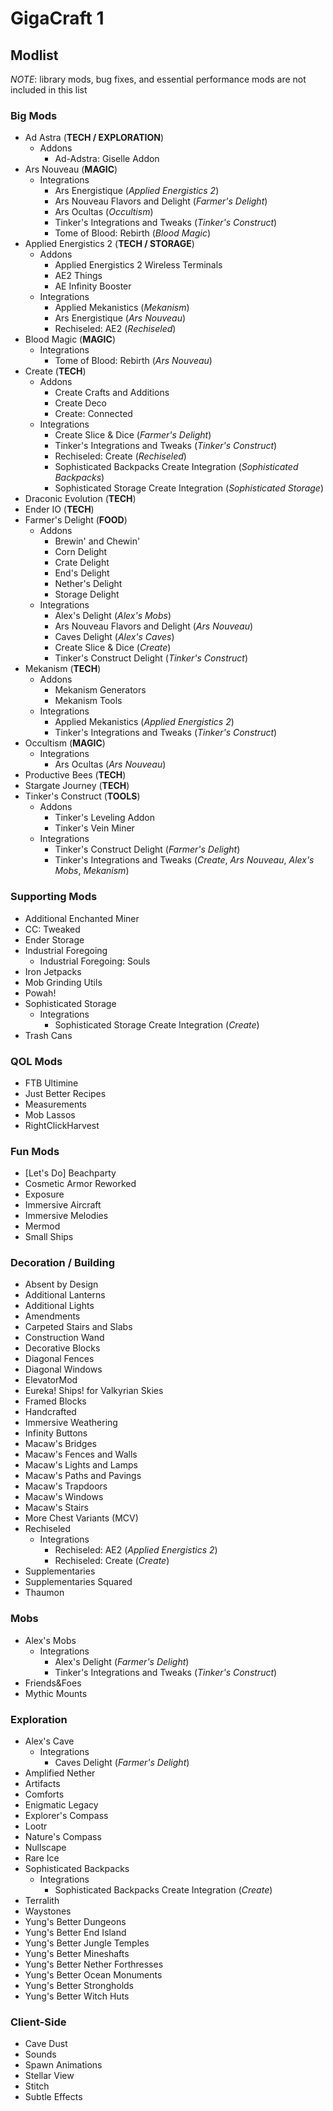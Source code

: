 # GigaCraft 1

## Modlist

*NOTE*: library mods, bug fixes, and essential performance mods are not included in this list

### Big Mods

* Ad Astra (**TECH / EXPLORATION**)
  * Addons
    * Ad-Adstra: Giselle Addon
* Ars Nouveau  (**MAGIC**)
  * Integrations
    * Ars Energistique (*Applied Energistics 2*)
    * Ars Nouveau Flavors and Delight (*Farmer's Delight*)
    * Ars Ocultas (*Occultism*)
    * Tinker's Integrations and Tweaks (*Tinker's Construct*)
    * Tome of Blood: Rebirth (*Blood Magic*)
* Applied Energistics 2 (**TECH / STORAGE**)
  * Addons
    * Applied Energistics 2 Wireless Terminals
    * AE2 Things
    * AE Infinity Booster
  * Integrations
    * Applied Mekanistics (*Mekanism*)
    * Ars Energistique (*Ars Nouveau*)
    * Rechiseled: AE2 (*Rechiseled*)
* Blood Magic (**MAGIC**)
  * Integrations
    * Tome of Blood: Rebirth (*Ars Nouveau*)
* Create (**TECH**)
  * Addons
    * Create Crafts and Additions
    * Create Deco
    * Create: Connected
  * Integrations
    * Create Slice & Dice (*Farmer's Delight*)
    * Tinker's Integrations and Tweaks (*Tinker's Construct*)
    * Rechiseled: Create (*Rechiseled*)
    * Sophisticated Backpacks Create Integration (*Sophisticated Backpacks*)
    * Sophisticated Storage Create Integration (*Sophisticated Storage*)
* Draconic Evolution (**TECH**)
* Ender IO (**TECH**)
* Farmer's Delight (**FOOD**)
  * Addons
    * Brewin' and Chewin'
    * Corn Delight
    * Crate Delight
    * End's Delight
    * Nether's Delight
    * Storage Delight
  * Integrations
    * Alex's Delight (*Alex's Mobs*)
    * Ars Nouveau Flavors and Delight (*Ars Nouveau*)
    * Caves Delight (*Alex's Caves*)
    * Create Slice & Dice (*Create*)
    * Tinker's Construct Delight (*Tinker's Construct*)
* Mekanism (**TECH**)
  * Addons
    * Mekanism Generators
    * Mekanism Tools
  * Integrations
    * Applied Mekanistics (*Applied Energistics 2*)
    * Tinker's Integrations and Tweaks (*Tinker's Construct*)
* Occultism (**MAGIC**)
  * Integrations
    * Ars Ocultas (*Ars Nouveau*)
* Productive Bees (**TECH**)
* Stargate Journey (**TECH**)
* Tinker's Construct (**TOOLS**)
  * Addons
    * Tinker's Leveling Addon
    * Tinker's Vein Miner
  * Integrations
    * Tinker's Construct Delight (*Farmer's Delight*)
    * Tinker's Integrations and Tweaks (*Create*, *Ars Nouveau*, *Alex's Mobs*, *Mekanism*)

### Supporting Mods

* Additional Enchanted Miner
* CC: Tweaked
* Ender Storage
* Industrial Foregoing
  * Industrial Foregoing: Souls
* Iron Jetpacks
* Mob Grinding Utils
* Powah!
* Sophisticated Storage
  * Integrations
    * Sophisticated Storage Create Integration (*Create*)
* Trash Cans

### QOL Mods

* FTB Ultimine
* Just Better Recipes
* Measurements
* Mob Lassos
* RightClickHarvest

### Fun Mods

* [Let's Do] Beachparty
* Cosmetic Armor Reworked
* Exposure
* Immersive Aircraft
* Immersive Melodies
* Mermod
* Small Ships

### Decoration / Building

* Absent by Design
* Additional Lanterns
* Additional Lights
* Amendments
* Carpeted Stairs and Slabs
* Construction Wand
* Decorative Blocks
* Diagonal Fences
* Diagonal Windows
* ElevatorMod
* Eureka! Ships! for Valkyrian Skies
* Framed Blocks
* Handcrafted
* Immersive Weathering
* Infinity Buttons
* Macaw's Bridges
* Macaw's Fences and Walls
* Macaw's Lights and Lamps
* Macaw's Paths and Pavings
* Macaw's Trapdoors
* Macaw's Windows
* Macaw's Stairs
* More Chest Variants (MCV)
* Rechiseled
  * Integrations
    * Rechiseled: AE2 (*Applied Energistics 2*)
    * Rechiseled: Create (*Create*)
* Supplementaries
* Supplementaries Squared
* Thaumon

### Mobs

* Alex's Mobs
  * Integrations
    * Alex's Delight (*Farmer's Delight*)
    * Tinker's Integrations and Tweaks (*Tinker's Construct*)
* Friends&Foes
* Mythic Mounts

### Exploration

* Alex's Cave
  * Integrations
    * Caves Delight (*Farmer's Delight*)
* Amplified Nether
* Artifacts
* Comforts
* Enigmatic Legacy
* Explorer's Compass
* Lootr
* Nature's Compass
* Nullscape
* Rare Ice
* Sophisticated Backpacks
  * Integrations
    * Sophisticated Backpacks Create Integration (*Create*)
* Terralith
* Waystones
* Yung's Better Dungeons
* Yung's Better End Island
* Yung's Better Jungle Temples
* Yung's Better Mineshafts
* Yung's Better Nether Forthresses
* Yung's Better Ocean Monuments
* Yung's Better Strongholds
* Yung's Better Witch Huts

### Client-Side

* Cave Dust
* Sounds
* Spawn Animations
* Stellar View
* Stitch
* Subtle Effects

